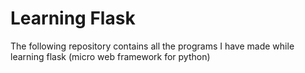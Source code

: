 # Learning Flask
The following repository contains all the programs I have made while learning flask (micro web framework for python)

